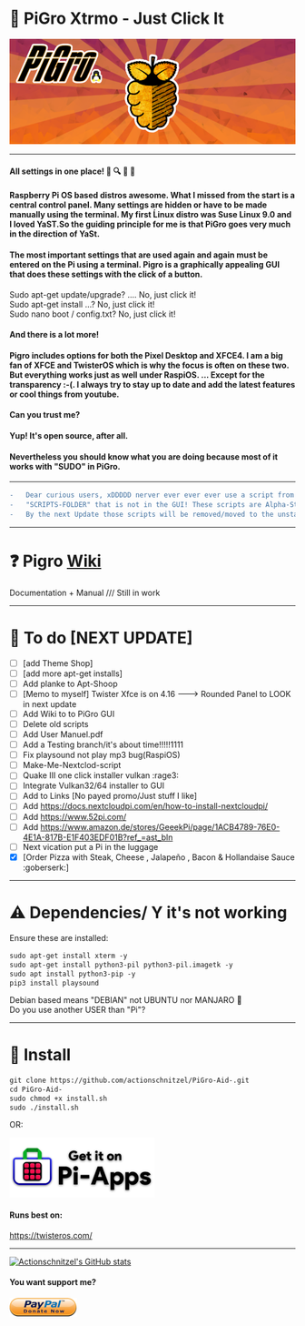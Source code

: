
# :tada: PiGro Xtrmo - Just Click It
![GUI](https://github.com/actionschnitzel/tingsandstuff/blob/main/header%20X.png)
****
#### All settings in one place! :key: :mag: :hammer: :toilet:   
    
#### Raspberry Pi OS based distros awesome. What I missed from the start is a central control panel. Many settings are hidden or have to be made manually using the terminal. My first Ĺinux distro was Suse Linux 9.0 and I loved YaST.So the guiding principle for me is that PiGro goes very much in the direction of YaSt.     
    
#### The most important settings that are used again and again must be entered on the Pi using a terminal. Pigro is a graphically appealing GUI that does these settings with the click of a button.     
    
Sudo apt-get update/upgrade? .... No, just click it!     
Sudo apt-get install ...? No, just click it!     
Sudo nano boot / config.txt? No, just click it!     
    
#### And there is a lot more! 


#### Pigro includes options for both the Pixel Desktop and XFCE4. I am a big fan of XFCE and TwisterOS which is why the focus is often on these two. But everything works just as well under RaspiOS. ... Except for the transparency :-(. I always try to stay up to date and add the latest features or cool things from youtube.

#### Can you trust me?
#### Yup! It's open source, after all.
#### Nevertheless you should know what you are doing because most of it works with "SUDO" in PiGro.
****


```diff
- 	Dear curious users, xDDDDD nerver ever ever ever use a script from the    
-	"SCRIPTS-FOLDER" that is not in the GUI! These scripts are Alpha-State.    
-	By the next Update those scripts will be removed/moved to the unstable BRANCH    

```
 ****   
#  :question: Pigro [Wiki](https://github.com/actionschnitzel/PiGro-Aid-/wiki)   
Documentation + Manual   /// Still in work 
****
#  :rocket: To do [NEXT UPDATE]
- [ ] [add Theme Shop] 
- [ ] [add more apt-get installs] 
- [ ] Add planke to Apt-Shoop
- [ ] [Memo to myself] Twister Xfce is on 4.16 ---> Rounded Panel to LOOK in next update
- [ ] Add Wiki to to PiGro GUI
- [ ] Delete old scripts
- [ ] Add User Manuel.pdf
- [ ] Add a Testing branch/it's about time!!!!!1111
- [ ] Fix playsound not play mp3 bug(RaspiOS)
- [ ] Make-Me-Nextclod-script
- [ ] Quake III one click installer vulkan :rage3:
- [ ] Integrate Vulkan32/64 installer to GUI
- [ ] Add to Links [No payed promo/Just stuff I like]
- [ ] Add https://docs.nextcloudpi.com/en/how-to-install-nextcloudpi/
- [ ] Add https://www.52pi.com/
- [ ] Add https://www.amazon.de/stores/GeeekPi/page/1ACB4789-76E0-4E1A-817B-E1F403EDF01B?ref_=ast_bln
- [ ] Next vication put a Pi in the luggage
- [x] [Order Pizza with Steak, Cheese , Jalapeño , Bacon & Hollandaise Sauce :goberserk:]
****
# :warning: Dependencies/ Y it's not working    
  Ensure these are installed:  
```    
sudo apt-get install xterm -y
sudo apt-get install python3-pil python3-pil.imagetk -y
sudo apt install python3-pip -y
pip3 install playsound
```

 Debian based means "DEBIAN" not UBUNTU nor MANJARO  :shit:   
 Do you use another USER than "Pi"?    

****

# :floppy_disk: Install

```
git clone https://github.com/actionschnitzel/PiGro-Aid-.git
cd PiGro-Aid-
sudo chmod +x install.sh
sudo ./install.sh
```       
    
OR:    
    
[![badge](https://github.com/Botspot/pi-apps/blob/master/icons/badge.png?raw=true)](https://github.com/Botspot/pi-apps)  




#### Runs best on:    
https://twisteros.com/    
****    
[![Actionschnitzel's GitHub stats](https://github-readme-stats.vercel.app/api?username=actionschnitzel)](https://github.com/actionschnitzel/github-readme-stats)

#### You want support me?    

[![badge](https://github.com/actionschnitzel/tingsandstuff/blob/main/kisspng-donation-computer-icons-portable-network-graphics-5b972c7ded3449.9709889315366339819716.png)](https://paypal.me/actionschnitzel?locale.x=de_DE)  
